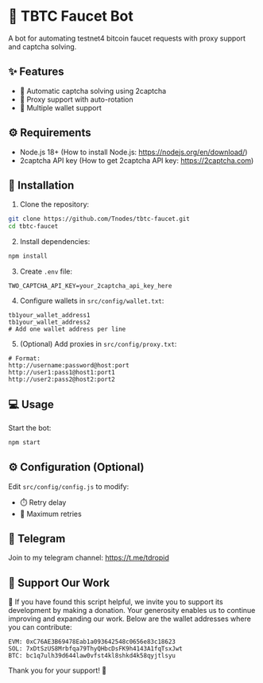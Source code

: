 # 🤖 TBTC Faucet Bot

A bot for automating testnet4 bitcoin faucet requests with proxy support and captcha solving.

## ✨ Features
- 🔑 Automatic captcha solving using 2captcha
- 🔄 Proxy support with auto-rotation
- 👛 Multiple wallet support

## ⚙️ Requirements
- Node.js 18+ (How to install Node.js: https://nodejs.org/en/download/)
- 2captcha API key (How to get 2captcha API key: https://2captcha.com)

## 🚀 Installation

1. Clone the repository:
```bash
git clone https://github.com/Tnodes/tbtc-faucet.git
cd tbtc-faucet
```

2. Install dependencies:
```bash
npm install
```

3. Create `.env` file:
```env
TWO_CAPTCHA_API_KEY=your_2captcha_api_key_here
```

4. Configure wallets in `src/config/wallet.txt`:
```text
tb1your_wallet_address1
tb1your_wallet_address2
# Add one wallet address per line
```

5. (Optional) Add proxies in `src/config/proxy.txt`:
```text
# Format:
http://username:password@host:port
http://user1:pass1@host1:port1
http://user2:pass2@host2:port2
```

## 💻 Usage

Start the bot:
```bash
npm start
```

## ⚙️ Configuration (Optional)

Edit `src/config/config.js` to modify:
- ⏱️ Retry delay
- 🔄 Maximum retries

## 🔔 Telegram
Join to my telegram channel:
https://t.me/tdropid

## 💖 Support Our Work
🌟 If you have found this script helpful, we invite you to support its development by making a donation. Your generosity enables us to continue improving and expanding our work. Below are the wallet addresses where you can contribute:

```
EVM: 0xC76AE3B69478Eab1a093642548c0656e83c18623
SOL: 7xDtSzUS8Mrbfqa79ThyQHbcDsFK9h4143A1fqTsxJwt
BTC: bc1q7ulh39d644law0vfst4kl8shkd4k58qyjtlsyu
```

Thank you for your support! 🙏